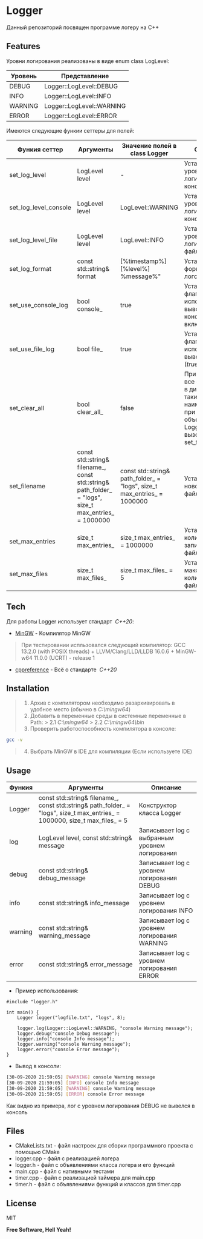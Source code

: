 # Logger

Данный репозиторий посвящен программе логеру на C++

## Features

Уровни логирования реализованы в виде enum class LogLevel:

| Уровень | Представление |
| ------ | ------ |
| DEBUG | Logger::LogLevel::DEBUG |
| INFO | Logger::LogLevel::INFO |
| WARNING | Logger::LogLevel::WARNING |
| ERROR | Logger::LogLevel::ERROR |

Имеются следующие функии сеттеры для полей:

| Функия сеттер | Аргументы | Значение полей в class Logger | Описание |
| ------ | ------ | ------ |  ------ | 
| set_log_level | LogLevel level | - | Устанавливает уровень логирования для консоли и файла |
| set_log_level_console | LogLevel level | LogLevel::WARNING | Устанавливает уровень логирования для консоли |
| set_log_level_file | LogLevel level | LogLevel::INFO | Устанавливает уровень логирования для файла |
| set_log_format | const std::string& format | [%timestamp%] [%level%] %message%" | Устанавливает формат вывода логов |
| set_use_console_log | bool console_ | true | Устанавливает флаг использования вывода в консоль (_true_ включить) |
| set_use_file_log | bool file_ | true | Устанавливает флаг использования вывода в файлы (_true_ включить) |
| set_clear_all | bool clear_all_ | false | При _true_ удаляет все файлы логов в директории (с таким же наименованием) при создании объекта класса Logger или при вызове set_filename |
| set_filename | const std::string& filename_, const std::string& path_folder_ = "logs", size_t max_entries_ = 1000000 | const std::string& path_folder_ = "logs", size_t max_entries_ = 1000000 | Устанвливает новое название файлов |
| set_max_entries | size_t max_entries_ | size_t max_entries_ = 1000000 | Устанвливает количество записей в одном файле |
| set_max_files | size_t max_files_ | size_t max_files_ = 5 | Устанавливает максимальное количество файлов |

## Tech

Для работы Logger использует стандарт&nbsp; _C++20_:

- [MinGW](https://winlibs.com/) - Компилятор MinGW
> При тестировании испльзовался следующий компилятор:
> GCC 13.2.0 (with POSIX threads) + LLVM/Clang/LLD/LLDB 16.0.6 + MinGW-w64 11.0.0 (UCRT) - release 1
- [cppreference](https://ru.cppreference.com/w/cpp/20) - Всё о стандарте&nbsp; _C++20_

## Installation

> 1. Архив с компилятором необходимо разархивировать в удобное место (обычно в _C:\mingw64_)
> 2. Добавить в переменные среды в системные переменные в Path:
     > 2.1 _C:\mingw64_
     > 2.2 _C:\mingw64\bin_
> 3. Проверить работоспособность компилятора в консоле:
```sh
gcc -v
```
> 4. Выбрать MinGW в IDE для компиляции (Если используете IDE)

## Usage

| Функия | Аргументы | Описание |
| ------ | ------ | ------ |
| Logger | const std::string& filename_, const std::string& path_folder_ = "logs", size_t max_entries_ = 1000000, size_t max_files_ = 5 | Конструктор класса Logger |
| log | LogLevel level, const std::string& message | Записывает log с выбранным уровнем логирования |
| debug | const std::string& debug_message | Записывает log с уровнем логирования DEBUG |
| info | const std::string& info_message | Записывает log с уровнем логирования INFO |
| warning | const std::string& warning_message | Записывает log с уровнем логирования WARNING |
| error | const std::string& error_message | Записывает log с уровнем логирования ERROR |

- Пример использования:
```С++
#include "logger.h"

int main() {
    Logger logger("logfile.txt", "logs", 8);

    logger.log(Logger::LogLevel::WARNING, "console Warning message");
    logger.debug("console Debug message");
    logger.info("console Info message");
    logger.warning("console Warning message");
    logger.error("console Error message");
}
```

- Вывод в консоли:
```sh
[30-09-2020 21:59:05] [WARNING] console Warning message
[30-09-2020 21:59:05] [INFO] console Info message
[30-09-2020 21:59:05] [WARNING] console Warning message
[30-09-2020 21:59:05] [ERROR] console Error message
```

Как видно из примера, лог с уровнем логирования DEBUG не вывелся в консоль

## Files

- CMakeLists.txt - файл настроек для сборки программного проекта с помощью CMake
- logger.cpp - файл с реализацией логера
- logger.h - файл с объявлениями класса логера и его функций
- main.cpp - файл с нативными тестами
- timer.cpp - файл с реализацией таймера для main.cpp
- timer.h - файл с объявлениями функций и классов для timer.cpp

## License

MIT

**Free Software, Hell Yeah!**